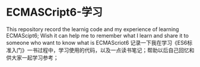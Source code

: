 # ECMASCript6-学习
 This repository record the learnig code and my experience of learning ECMAScipt6;
  Wish it can help me to remember what I learn and share it to someone who want to know what is ECMAScriot6
记录一下我在学习《ES6标准入门》一书过程中，学习使用的代码，以及一点读书笔记；帮助以后自己回忆和供大家一起学习参考；
